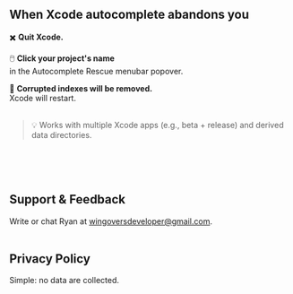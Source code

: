 ## When Xcode autocomplete abandons you

:heavy_multiplication_x:    **Quit Xcode.**

:computer_mouse:     **Click your project's name**\
in the Autocomplete Rescue menubar popover.

:beer:    **Corrupted indexes will be removed.**\
Xcode will restart.
<br>
<br>
> :bulb: Works with multiple Xcode apps (e.g., beta + release) and derived data directories.


<br>
<br>
<br>

## Support & Feedback

Write or chat Ryan at [wingoversdeveloper@gmail.com](mailto:wingoversdeveloper@gmail.com).
 <br>
 <br>

## Privacy Policy

Simple: no data are collected.

